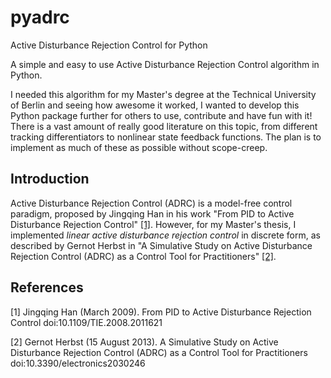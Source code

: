 # pyadrc
Active Disturbance Rejection Control for Python

A simple and easy to use Active Disturbance Rejection Control algorithm in Python.

I needed this algorithm for my Master's degree at the Technical University of Berlin and seeing how awesome it worked, I wanted to develop this Python package further for others to use, contribute and have fun with it! There is a vast amount of really good literature on this topic, from different tracking differentiators to nonlinear state feedback functions. The plan is to implement as much of these as possible without scope-creep.

## Introduction

Active Disturbance Rejection Control (ADRC) is a model-free control paradigm, proposed by Jingqing Han in his work "From PID to Active Disturbance Rejection Control" [[1]](#1). However, for my Master's thesis, I implemented *linear active disturbance rejection control* in discrete form, as described by Gernot Herbst in "A Simulative Study on Active Disturbance Rejection Control (ADRC) as a Control Tool for Practitioners" [[2]](#2). 

## References
<a id="1">[1]</a> 
Jingqing Han (March 2009). 
From PID to Active Disturbance Rejection Control
doi:10.1109/TIE.2008.2011621

<a id="2">[2]</a> 
Gernot Herbst (15 August 2013). 
A Simulative Study on Active Disturbance Rejection Control (ADRC) as a Control Tool for Practitioners
doi:10.3390/electronics2030246
